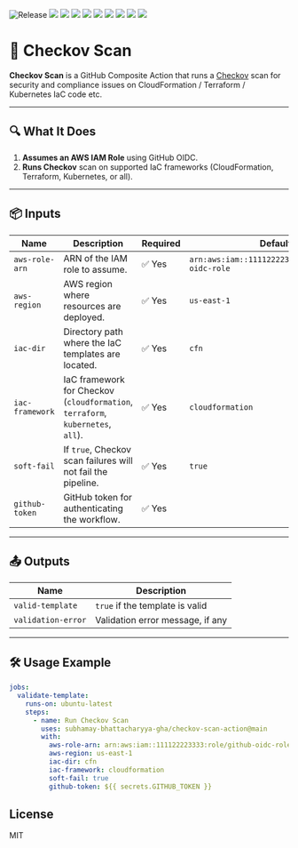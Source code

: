 ![Release](https://github.com/subhamay-bhattacharyya-gha/checkov-scan-action/actions/workflows/release.yaml/badge.svg)&nbsp;![](https://img.shields.io/github/commit-activity/t/subhamay-bhattacharyya-gha/checkov-scan-action)&nbsp;![](https://img.shields.io/github/last-commit/subhamay-bhattacharyya-gha/checkov-scan-action)&nbsp;![](https://img.shields.io/github/release-date/subhamay-bhattacharyya-gha/checkov-scan-action)&nbsp;![](https://img.shields.io/github/repo-size/subhamay-bhattacharyya-gha/checkov-scan-action)&nbsp;![](https://img.shields.io/github/directory-file-count/subhamay-bhattacharyya-gha/checkov-scan-action)&nbsp;![](https://img.shields.io/github/issues/subhamay-bhattacharyya-gha/checkov-scan-action)&nbsp;![](https://img.shields.io/github/languages/top/subhamay-bhattacharyya-gha/checkov-scan-action)&nbsp;![](https://img.shields.io/github/commit-activity/m/subhamay-bhattacharyya-gha/checkov-scan-action)&nbsp;![](https://img.shields.io/endpoint?url=https://gist.githubusercontent.com/bsubhamay/99d0bd3b1a9d6991fca653dc4c73dbdc/raw/checkov-scan-action.json?)

# 🚀 Checkov Scan

**Checkov Scan** is a GitHub Composite Action that runs a [Checkov](https://www.checkov.io/) scan for security and compliance issues on CloudFormation / Terraform / Kubernetes IaC code etc.

---

## 🔍 What It Does

1. **Assumes an AWS IAM Role** using GitHub OIDC.
2. **Runs Checkov** scan on supported IaC frameworks (CloudFormation, Terraform, Kubernetes, or all).

---

## 📦 Inputs

| Name            | Description                                                                 | Required | Default                                                             |
|-----------------|-----------------------------------------------------------------------------|----------|---------------------------------------------------------------------|
| `aws-role-arn`  | ARN of the IAM role to assume.                                              | ✅ Yes   | `arn:aws:iam::111122223333:role/github-oidc-role`                  |
| `aws-region`    | AWS region where resources are deployed.                                    | ✅ Yes   | `us-east-1`                                                         |
| `iac-dir`  | Directory path where the IaC templates are located.                           | ✅ Yes   | `cfn`                                                               |
| `iac-framework` | IaC framework for Checkov (`cloudformation`, `terraform`, `kubernetes`, `all`). | ✅ Yes   | `cloudformation`                                                    |
| `soft-fail`     | If `true`, Checkov scan failures will not fail the pipeline.                | ✅ Yes   | `true`                                                              |
| `github-token`  | GitHub token for authenticating the workflow.                              | ✅ Yes   |                                                                     |

---

## 📤 Outputs

| Name                | Description                              |
|---------------------|------------------------------------------|
| `valid-template`    | `true` if the template is valid          |
| `validation-error`  | Validation error message, if any         |

---

## 🛠 Usage Example

```yaml
jobs:
  validate-template:
    runs-on: ubuntu-latest
    steps:
      - name: Run Checkov Scan
        uses: subhamay-bhattacharyya-gha/checkov-scan-action@main
        with:
          aws-role-arn: arn:aws:iam::111122223333:role/github-oidc-role
          aws-region: us-east-1
          iac-dir: cfn
          iac-framework: cloudformation
          soft-fail: true
          github-token: ${{ secrets.GITHUB_TOKEN }}
```

## License

MIT
